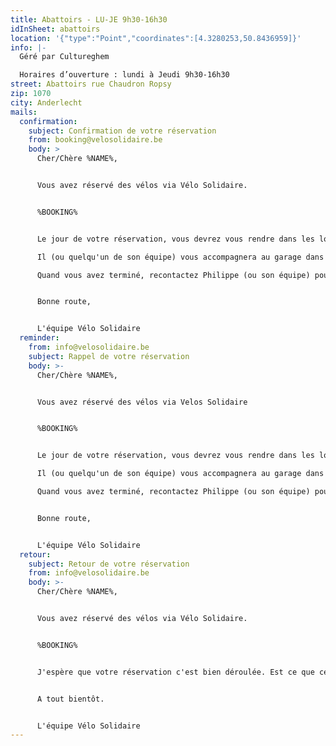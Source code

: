 ```yaml
---
title: Abattoirs - LU-JE 9h30-16h30
idInSheet: abattoirs
location: '{"type":"Point","coordinates":[4.3280253,50.8436959]}'
info: |-
  Géré par Cultureghem

  Horaires d’ouverture : lundi à Jeudi 9h30-16h30
street: Abattoirs rue Chaudron Ropsy
zip: 1070
city: Anderlecht
mails:
  confirmation:
    subject: Confirmation de votre réservation
    from: booking@velosolidaire.be
    body: >
      Cher/Chère %NAME%,


      Vous avez réservé des vélos via Vélo Solidaire.


      %BOOKING%


      Le jour de votre réservation, vous devrez vous rendre dans les locaux de Cultureghem (à gauche de l'entrée avec les 2 taureaux) et demander à parler à Philippe DeBondt. Vous n'aurez qu'à lui mentionner que vous avez fait une location de Vélos Solidaires et lui mentionner le nom de votre association. 

      Il (ou quelqu'un de son équipe) vous accompagnera au garage dans lequel se trouvent les vélos, ce garage est situé dans les caves, c'est un peu impressionnant au début. Il vous suffira alors de sélectionner les vélos appropriés à votre activité. N'oubliez pas en partant de bien refermer le volet et éteindre la lumière. 

      Quand vous avez terminé, recontactez Philippe (ou son équipe) pour qu'il vous redonne accès au garage et que vous puissiez ranger les vélos.


      Bonne route, 


      L'équipe Vélo Solidaire
  reminder:
    from: info@velosolidaire.be
    subject: Rappel de votre réservation
    body: >-
      Cher/Chère %NAME%,


      Vous avez réservé des vélos via Velos Solidaire


      %BOOKING%


      Le jour de votre réservation, vous devrez vous rendre dans les locaux de Cultureghem (à gauche de l'entrée avec les 2 taureaux) et demander à parler à Philippe DeBondt. Vous n'aurez qu'à lui mentionner que vous avez fait une location de Vélos Solidaires et lui mentionner le nom de votre association. 

      Il (ou quelqu'un de son équipe) vous accompagnera au garage dans lequel se trouvent les vélos, ce garage est situé dans les caves, c'est un peu impressionnant au début. Il vous suffira alors de sélectionner les vélos appropriés à votre activité. N'oubliez pas en partant de bien refermer le volet et éteindre la lumière. 

      Quand vous avez terminé, recontactez Philippe (ou son équipe) pour qu'il vous redonne accès au garage et que vous puissiez ranger les vélos.


      Bonne route, 


      L'équipe Vélo Solidaire
  retour:
    subject: Retour de votre réservation
    from: info@velosolidaire.be
    body: >-
      Cher/Chère %NAME%,


      Vous avez réservé des vélos via Vélo Solidaire.


      %BOOKING%


      J'espère que votre réservation c'est bien déroulée. Est ce que certains vélos ont été endommagés? Veuillez dans ce cas nous transmettre par retour de cet Email les numéros des vélos endommagés ainsi que les problèmes détectés pour que nous puissions au plus vite les réparer. 


      A tout bientôt.


      L'équipe Vélo Solidaire
---
```

<!--StartFragment--

| ID         | Marque       | Modèle     | Taille | Couleur | Vitesses   |
| ---------- | ------------ | ---------- | ------ | ------- | ---------- |
| SFL22-094C | Rambler      | vélo ville | M      | Vert    |            |
| SFL22-116C | Vedette      | vélo ville | M      | Vert    | 3x Sturmey |
| SFL22-117C | Gouden Leeuw | vélo ville | M      | Bleu    | 3x Sturmey |
| SFL22-118C | Peugeot      | vélo ville | M      | Vert    | 3x Sturmey |
| SFL22-122C | Kynast       | vélo ville | M      | Vert    | 3x Sturmey |
| SFL22-124C | Gerdino      | vélo ville | M      | Bleu    | 3x Sturmey |
| SFL22-125C | Raleigh      | vélo ville | M      | Noir    | 3x Sturmey |
| Etk22-001  |              | vélo ville | L      | Bleu    |            |
| Etk22-002  | Decathlon    | vélo ville | S      | Rouge   |            |
| Etk22-003  | British      | vélo ville | S      | Mauve   |            |
| Etk22-004  | Emile        | vélo ville | S      | Bleu    |            |
| Etk22-005  | Digit        | vélo ville | S      | Gris    |            |
| Etk22-006  | Orbis        | vélo ville | S      | Blanc   |            |
| Etk22-007  | Btwin        | vélo ville | S      | Gris    |            |
| Etk22-008  | Orbis        | vélo ville | S      | Gris    |            |

<!--EndFragment-->